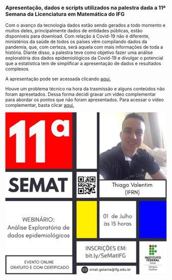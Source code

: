 ### Apresentação, dados e scripts utilizados na palestra dada a 11ª Semana da Licenciatura em Matemática do IFG

Com o avanço da tecnologia dados estão sendo gerados a todo momento e muitos deles, principalmente dados de entidades públicas, estão disponíveis para download. Com relação à Covid-19 não é diferente, ministérios da saúde de todos os países vêm compilando dados da pandemia, que, com certeza, será aquela com mais informações de toda a história. Diante disso, a palestra teve como objetivo fazer uma análise exploratória dos dados epidemiológicos da Covid-19 e divulgar o potencial que a estatística tem de simplificar a apresentação de dados e resultados complexos.

A apresentação pode ser acessada clicando [aqui.](https://www.youtube.com/watch?v=BkFAt3UnAMM&feature=youtu.be)

Houve um problema técnico na hora da trasmissão e alguns conteúdos não foram apresetados. Dessa forma decidi gravar um vídeo complementar para abordar os pontos que não foram apresentados. Para acessar o vídeo complementar, basta clicar [aqui.](https://www.youtube.com/watch?v=BkFAt3UnAMM&feature=youtu.be)

![](https://github.com/ThiagoValentimMarques/IFG2020/blob/master/banner.jpeg?raw=true)
